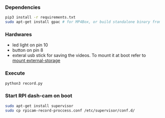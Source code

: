 ### Dependencies
```bash
pip3 install -r requirements.txt
sudo apt-get install gpac # for MP4Box, or build standalone binary from [source](https://github.com/gpac/gpac/wiki/GPAC-Build-Guide-for-Linux#mp4box-only) to save disk space
```
### Hardwares
- led light on pin 10
- button on pin 8
- exteral usb stick for saving the videos. To mount it at boot refer to [mount external-storage](https://www.raspberrypi.org/documentation/configuration/external-storage.md)

### Execute
```bash
python3 record.py
```

### Start RPI dash-cam on boot
```bash
sudo apt-get install supervisor
sudo cp rpicam-record-proccess.conf /etc/supervisor/conf.d/
```
